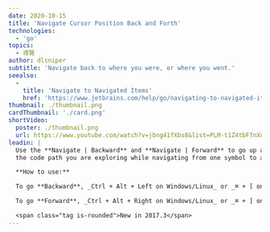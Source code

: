 ```yaml
---
date: 2020-10-15
title: 'Navigate Cursor Position Back and Forth'
technologies:
  - 'go'
topics:
  - 導覽
author: dlsniper
subtitle: 'Navigate back to where you were, or where you went.'
seealso:
  - 
    title: 'Navigate to Navigated Items'
    href: 'https://www.jetbrains.com/help/go/navigating-to-navigated-items.html'
thumbnail: ./thumbnail.png
cardThumbnail: './card.png'
shortVideo:
  poster: ./thumbnail.png
  url: https://www.youtube.com/watch?v=jbng41fXbs8&list=PLM-t1Z4tbFfnXnghmtk6WVz10_pivOw25&index=8&t=0s
leadin: |
  Use the **Navigate | Backward** and **Navigate | Forward** to go up and down
  the code path you are exploring while navigating from one symbol to another.

  **How to use:**

  To go **Backward**, _Ctrl + Alt + Left on Windows/Linux_ or _⌘ + [ on macOS_.

  To go **Forward**, _Ctrl + Alt + Right on Windows/Linux_ or _⌘ + ] on macOS_.

  <span class="tag is-rounded">New in 2017.3</span>
---
```


